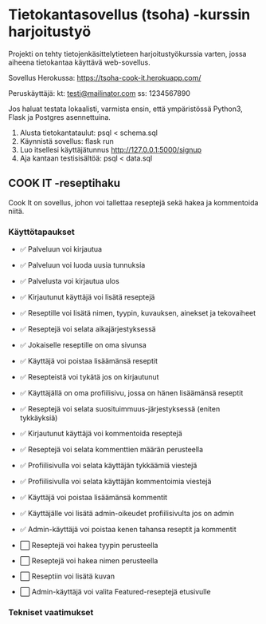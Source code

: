 # Tietokantasovellus (tsoha) -kurssin harjoitustyö

Projekti on tehty tietojenkäsittelytieteen harjoitustyökurssia varten, jossa aiheena tietokantaa käyttävä web-sovellus.

Sovellus Herokussa: https://tsoha-cook-it.herokuapp.com/

Peruskäyttäjä:
kt: testi@mailinator.com
ss: 1234567890

Jos haluat testata lokaalisti, varmista ensin, että ympäristössä Python3, Flask ja Postgres asennettuina.
1. Alusta tietokantataulut: psql < schema.sql
2. Käynnistä sovellus: flask run
3. Luo itsellesi käyttäjätunnus http://127.0.0.1:5000/signup 
3. Aja kantaan testisisältöä: psql < data.sql

## COOK IT -reseptihaku

Cook It on sovellus, johon voi tallettaa reseptejä sekä hakea ja kommentoida niitä.

### Käyttötapaukset

- :white_check_mark: Palveluun voi kirjautua
- :white_check_mark: Palveluun voi luoda uusia tunnuksia
- :white_check_mark: Palvelusta voi kirjautua ulos
- :white_check_mark: Kirjautunut käyttäjä voi lisätä reseptejä
- :white_check_mark: Reseptille voi lisätä nimen, tyypin, kuvauksen, ainekset ja tekovaiheet
- :white_check_mark: Reseptejä voi selata aikajärjestyksessä
- :white_check_mark: Jokaiselle reseptille on oma sivunsa
- :white_check_mark: Käyttäjä voi poistaa lisäämänsä reseptit
- :white_check_mark: Resepteistä voi tykätä jos on kirjautunut
- :white_check_mark: Käyttäjällä on oma profiilisivu, jossa on hänen lisäämänsä reseptit
- :white_check_mark: Reseptejä voi selata suosituimmuus-järjestyksessä (eniten tykkäyksiä)
- :white_check_mark: Kirjautunut käyttäjä voi kommentoida reseptejä
- :white_check_mark: Reseptejä voi selata kommenttien määrän perusteella
- :white_check_mark: Profiilisivulla voi selata käyttäjän tykkäämiä viestejä
- :white_check_mark: Profiilisivulla voi selata käyttäjän kommentoimia viestejä
- :white_check_mark: Käyttäjä voi poistaa lisäämänsä kommentit
- :white_check_mark: Käyttäjälle voi lisätä admin-oikeudet profiilisivulta jos on admin
- :white_check_mark: Admin-käyttäjä voi poistaa kenen tahansa reseptit ja kommentit

- :white_large_square: Reseptejä voi hakea tyypin perusteella
- :white_large_square: Reseptejä voi hakea nimen perusteella
- :white_large_square: Reseptiin voi lisätä kuvan
- :white_large_square: Admin-käyttäjä voi valita Featured-reseptejä etusivulle

### Tekniset vaatimukset
